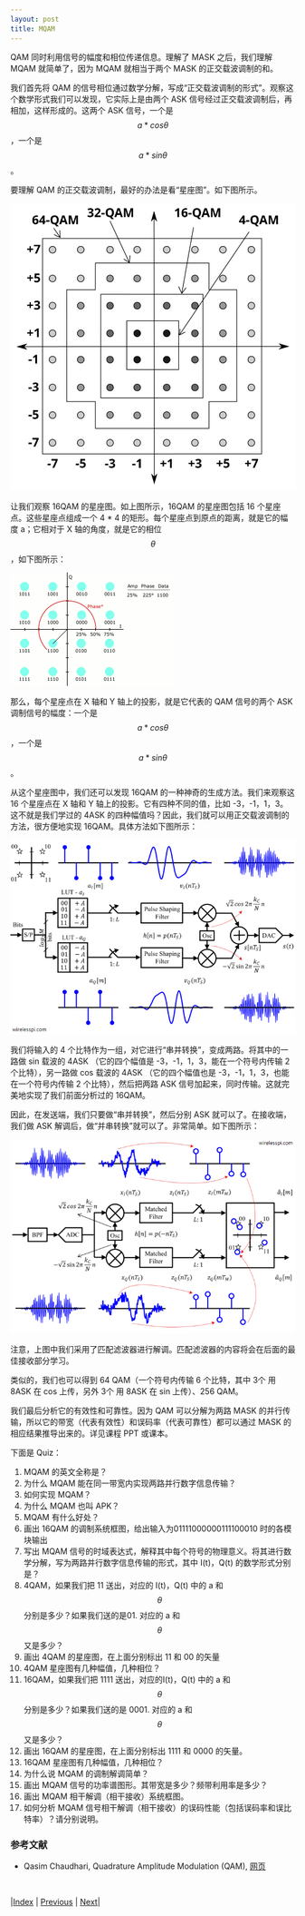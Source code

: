 ```yaml
---
layout: post
title: MQAM
---
```


QAM 同时利用信号的幅度和相位传递信息。理解了 MASK 之后，我们理解 MQAM 就简单了，因为 MQAM 就相当于两个 MASK 的正交载波调制的和。

我们首先将 QAM 的信号相位通过数学分解，写成“正交载波调制的形式”。观察这个数学形式我们可以发现，它实际上是由两个 ASK 信号经过正交载波调制后，再相加，这样形成的。这两个 ASK 信号，一个是 $$a * cos \theta$$，一个是 $$a * sin \theta$$。

要理解 QAM 的正交载波调制，最好的办法是看“星座图”。如下图所示。

![](fig/Rectangular_constellation_for_QAM.svg)

让我们观察 16QAM 的星座图。如上图所示，16QAM 的星座图包括 16 个星座点。这些星座点组成一个 4 * 4 的矩形。每个星座点到原点的距离，就是它的幅度 a；它相对于 X 轴的角度，就是它的相位 $$\theta$$，如下图所示：

![](fig/QAM16_Demonstration.gif)

那么，每个星座点在 X 轴和 Y 轴上的投影，就是它代表的 QAM 信号的两个 ASK 调制信号的幅度：一个是 $$a * cos \theta$$，一个是 $$a * sin \theta$$。

从这个星座图中，我们还可以发现 16QAM 的一种神奇的生成方法。我们来观察这 16 个星座点在 X 轴和 Y 轴上的投影。它有四种不同的值，比如 -3，-1，1，3。这不就是我们学过的 4ASK 的四种幅值吗？因此，我们就可以用正交载波调制的方法，很方便地实现 16QAM。具体方法如下图所示：

![](fig/figure-comm-system-qam-modulator.png)

我们将输入的 4 个比特作为一组，对它进行“串并转换”，变成两路。将其中的一路做 sin 载波的 4ASK （它的四个幅值是 -3，-1，1，3，能在一个符号内传输 2 个比特），另一路做 cos 载波的 4ASK （它的四个幅值也是 -3，-1，1，3，也能在一个符号内传输 2 个比特），然后把两路 ASK 信号加起来，同时传输。这就完美地实现了我们前面分析过的 16QAM。

因此，在发送端，我们只要做“串并转换”，然后分别 ASK 就可以了。在接收端，我们做 ASK 解调后，做“并串转换”就可以了。非常简单。如下图所示：

![](fig/figure-comm-system-qam-detector.png)

注意，上图中我们采用了匹配滤波器进行解调。匹配滤波器的内容将会在后面的最佳接收部分学习。

类似的，我们也可以得到 64 QAM（一个符号内传输 6 个比特，其中 3个 用 8ASK 在 cos 上传，另外 3个 用 8ASK 在 sin 上传）、256 QAM。

我们最后分析它的有效性和可靠性。因为 QAM 可以分解为两路 MASK 的并行传输，所以它的带宽（代表有效性）和误码率（代表可靠性）都可以通过 MASK 的相应结果推导出来的。详见课程 PPT 或课本。

下面是 Quiz：

1. MQAM 的英文全称是？
1. 为什么 MQAM 能在同一带宽内实现两路并行数字信息传输？
1. 如何实现 MQAM？
1. 为什么 MQAM 也叫 APK？
1. MQAM 有什么好处？
1. 画出 16QAM 的调制系统框图，给出输入为01111000000111100010 时的各模块输出
1. 写出 MQAM 信号的时域表达式，解释其中每个符号的物理意义。将其进行数学分解，写为两路并行数字信息传输的形式，其中 I(t)，Q(t) 的数学形式分别是？
1. 4QAM，如果我们把 11 送出，对应的 I(t)，Q(t) 中的 a 和 $$\theta$$ 分别是多少？如果我们送的是01. 对应的 a 和 $$\theta$$ 又是多少？
1. 画出 4QAM 的星座图，在上面分别标出 11 和 00 的矢量
11. 4QAM 星座图有几种幅值，几种相位？
11. 16QAM，如果我们把 1111 送出，对应的I(t)，Q(t) 中的 a 和 $$\theta$$ 分别是多少？如果我们送的是 0001. 对应的 a 和 $$\theta$$ 又是多少？
11. 画出 16QAM 的星座图，在上面分别标出 1111 和 0000 的矢量。
11. 16QAM 星座图有几种幅值，几种相位？
11. 为什么说 MQAM 的调制解调简单？
11. 画出 MQAM 信号的功率谱图形。其带宽是多少？频带利用率是多少？
11. 画出 MQAM 相干解调（相干接收）系统框图。
11. 如何分析 MQAM 信号相干解调（相干接收）的误码性能（包括误码率和误比特率）？请分别说明。

### 参考文献

- Qasim Chaudhari, Quadrature Amplitude Modulation (QAM), [网页](https://wirelesspi.com/quadrature-amplitude-modulation-qam/)

<br/>

|[Index](./) | [Previous](5-9-mask) | [Next](5-13-mpsk)|
